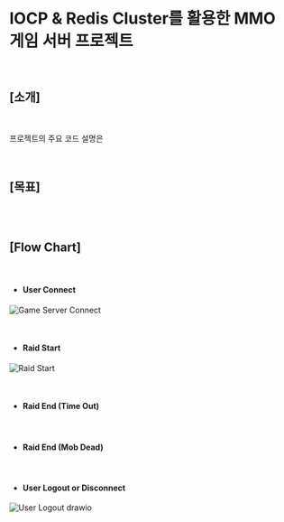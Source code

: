 # IOCP & Redis Cluster를 활용한 MMO 게임 서버 프로젝트

<br>  

## [소개]

<br>  

프로젝트의 주요 코드 설명은 


<br>

## [목표]


<br>  

<br>  

## [Flow Chart]

<br>  

- #### User Connect
![Game Server Connect](https://github.com/user-attachments/assets/95b759f4-6a82-4131-9753-174e3fb480ee)

<br>

- #### Raid Start
![Raid Start](https://github.com/user-attachments/assets/84e2a6fe-c2d8-41ce-b8d1-7230ce568090)


<br>

- #### Raid End (Time Out)


<br>

- #### Raid End (Mob Dead)


<br>

- #### User Logout or Disconnect
![User Logout drawio](https://github.com/user-attachments/assets/805f11d2-250a-4d60-8874-fad43366fc27)

